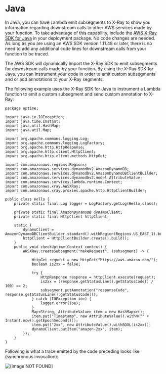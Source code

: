 # Java<a name="java-tracing"></a>

In Java, you can have Lambda emit subsegments to X\-Ray to show you information regarding downstream calls to other AWS services made by your function\. To take advantage of this capability, include the [AWS X\-Ray SDK for Java](https://docs.aws.amazon.com/xray/latest/devguide/xray-sdk-java.html) in your deployment package\. No code changes are needed\. As long as you are using an AWS SDK version 1\.11\.48 or later, there is no need to add any additional code lines for downstream calls from your function to be traced\. 

The AWS SDK will dynamically import the X\-Ray SDK to emit subsegments for downstream calls made by your function\. By using the X\-Ray SDK for Java, you can instrument your code in order to emit custom subsegments and or add annotations to your X\-Ray segments\. 

The following example uses the X\-Ray SDK for Java to instrument a Lambda function to emit a custom subsegment and send custom annotation to X\-Ray:

```
package uptime;

import java.io.IOException;
import java.time.Instant;
import java.util.HashMap;
import java.util.Map;

import org.apache.commons.logging.Log;
import org.apache.commons.logging.LogFactory;
import org.apache.http.HttpResponse;
import org.apache.http.client.HttpClient;
import org.apache.http.client.methods.HttpGet;

import com.amazonaws.regions.Regions;
import com.amazonaws.services.dynamodbv2.AmazonDynamoDB;
import com.amazonaws.services.dynamodbv2.AmazonDynamoDBClientBuilder;
import com.amazonaws.services.dynamodbv2.model.AttributeValue;
import com.amazonaws.services.lambda.runtime.Context;
import com.amazonaws.xray.AWSXRay;
import com.amazonaws.xray.proxies.apache.http.HttpClientBuilder;

public class Hello {
    private static final Log logger = LogFactory.getLog(Hello.class);

    private static final AmazonDynamoDB dynamoClient;
    private static final HttpClient httpClient;

    static {
        dynamoClient = AmazonDynamoDBClientBuilder.standard().withRegion(Regions.US_EAST_1).build();
        httpClient = HttpClientBuilder.create().build();
    }
    public void checkUptime(Context context) {
        AWSXRay.createSubsegment("makeRequest", (subsegment) -> {

            HttpGet request = new HttpGet("https://aws.amazon.com/");
            boolean is2xx = false;

            try {
                HttpResponse response = httpClient.execute(request);
                is2xx = (response.getStatusLine().getStatusCode() / 100) == 2;
                subsegment.putAnnotation("responseCode", response.getStatusLine().getStatusCode());
            } catch (IOException ioe) {
                logger.error(ioe);
            }
            Map<String, AttributeValue> item = new HashMap<>();
            item.put("Timestamp", new AttributeValue().withN("" + Instant.now().getEpochSecond()));
            item.put("2xx", new AttributeValue().withBOOL(is2xx));
            dynamoClient.putItem("amazon-2xx", item);
        });
    }
}
```

Following is what a trace emitted by the code preceding looks like \(synchronous invocation\): 

![\[Image NOT FOUND\]](http://docs.aws.amazon.com/lambda/latest/dg/images/Trace_Java.png)
